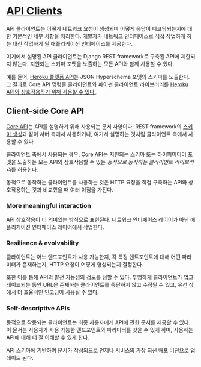 # [API Clients](https://www.django-rest-framework.org/topics/api-clients/)
API 클라이언트는 어떻게 네트워크 요청이 생성되며 어떻게 응답이 디코딩되는지에 대한 기본적인 세부 사항을 처리한다. 개발자가 네트워크 인터페이스로 직접 작업하게 하는 대신 작업하게 될 애플리케이션 인터페이스를 제공한다.

여기에서 설명된 API 클라이언트는 Django REST framework로 구축된 API에 제한되지 않는다. 지원되는 스키마 포맷을 노출하는 모든 API와 함께 사용할 수 있다.

예를 들어, [Heroku 플랫폼 API](https://devcenter.heroku.com/categories/platform-api)는 JSON Hyperschema 포맷의 스키마를 노출한다. 그 결과로 Core API 명령줄 클라이언트와 파이썬 클라이언트 라이브러리를 [Heroku API와 상호작용하기 위해 사용할 수 있다.](https://www.coreapi.org/tools-and-resources/example-services/#heroku-json-hyper-schema).

## Client-side Core API
[Core API](https://www.coreapi.org/)는 API를 설명하기 위해 사용되는 문서 사양이다. REST framework의 [스키마 생성](../api-guide/schema.md)과 같이 서버 측에서 사용하거나, 여기서 설명하는 것처럼 클라이언트 측에서 사용할 수 있다.

클라이언트 측에서 사용되는 경우, Core API는 지원되는 스키마 또는 하이퍼미디어 포맷을 노출하는 모든 API와 상호작용할 수 있는 *동적으로 동작하는 클라이언트 라이브러리*를 허용한다.

동적으로 동작하는 클라이언트를 사용하는 것은 HTTP 요청을 직접 구축하는 API와 상호작용하는 것과 비교했을 때 여러 이점을 가진다.

### More meaningful interaction
API 상호작용이 더 의미있는 방식으로 표현된다. 네트워크 인터페이스 레이어가 아닌 애플리케이션 인터페이스 레이어에서 작업한다.

### Resilience & evolvability
클라이언트는 어느 엔드포인트가 사용 가능한지, 각 특정 엔트포인트에 대해 어떤 파라미터가 존재하는지, HTTP 요청이 어떻게 형성되는지 결정한다.

또한 이를 통해 API의 발전 가능성의 정도를 정할 수 있다. 투명하게 클라이언트가 업그레이드되는 동안 URL은 존재하는 클라이언트를 중단하지 않고 수정될 수 있고, 유선 상에서 더 효율적인 인코딩이 사용될 수 있다.

### Self-descriptive APIs
동적으로 작동되는 클라이언트는 최종 사용자에게 API에 관한 문서를 제공할 수 있다. 이 문서는 사용자가 사용 가능한 엔드포인트와 파라미터를 찾을 수 있게 하며, 사용하는 API에 대해 더 잘 이해할 수 있게 한다.

API 스키마에 기반하여 문서가 작성되므로 언제나 서비스의 가장 최신 배포 버전으로 업데이트 된다.
